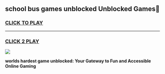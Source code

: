 
## school bus games unblocked Unblocked Games👋
<h3>
<a href="https://premium.freeplayer.one?title=school_bus_games_unblocked&ref=16F">CLICK TO PLAY</a></h3>
<hr>

<h3>
<a href="https://premium.freeplayer.one?title=school_bus_games_unblocked&ref=16F">CLICK 2 PLAY</a>
  
</h3>

<a href="https://premium.freeplayer.one?title=school_bus_games_unblocked&ref=16F/"><img src="https://clearcache.store/games.png"></a>


**worlds hardest game unblocked: Your Gateway to Fun and Accessible Online Gaming**
